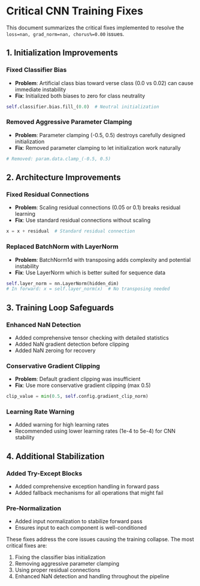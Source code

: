 # Critical CNN Training Fixes

This document summarizes the critical fixes implemented to resolve the `loss=nan, grad_norm=nan, chorus%=0.00` issues.

## 1. Initialization Improvements

### Fixed Classifier Bias
- **Problem**: Artificial class bias toward verse class (0.0 vs 0.02) can cause immediate instability
- **Fix**: Initialized both biases to zero for class neutrality
```python
self.classifier.bias.fill_(0.0)  # Neutral initialization
```

### Removed Aggressive Parameter Clamping
- **Problem**: Parameter clamping (-0.5, 0.5) destroys carefully designed initialization
- **Fix**: Removed parameter clamping to let initialization work naturally
```python
# Removed: param.data.clamp_(-0.5, 0.5)
```

## 2. Architecture Improvements

### Fixed Residual Connections
- **Problem**: Scaling residual connections (0.05 or 0.1) breaks residual learning
- **Fix**: Use standard residual connections without scaling
```python
x = x + residual  # Standard residual connection
```

### Replaced BatchNorm with LayerNorm
- **Problem**: BatchNorm1d with transposing adds complexity and potential instability
- **Fix**: Use LayerNorm which is better suited for sequence data
```python
self.layer_norm = nn.LayerNorm(hidden_dim)
# In forward: x = self.layer_norm(x)  # No transposing needed
```

## 3. Training Loop Safeguards

### Enhanced NaN Detection
- Added comprehensive tensor checking with detailed statistics
- Added NaN gradient detection before clipping
- Added NaN zeroing for recovery

### Conservative Gradient Clipping
- **Problem**: Default gradient clipping was insufficient
- **Fix**: Use more conservative gradient clipping (max 0.5)
```python
clip_value = min(0.5, self.config.gradient_clip_norm)
```

### Learning Rate Warning
- Added warning for high learning rates
- Recommended using lower learning rates (1e-4 to 5e-4) for CNN stability

## 4. Additional Stabilization

### Added Try-Except Blocks
- Added comprehensive exception handling in forward pass
- Added fallback mechanisms for all operations that might fail

### Pre-Normalization
- Added input normalization to stabilize forward pass
- Ensures input to each component is well-conditioned

These fixes address the core issues causing the training collapse. The most critical fixes are:
1. Fixing the classifier bias initialization
2. Removing aggressive parameter clamping
3. Using proper residual connections
4. Enhanced NaN detection and handling throughout the pipeline
